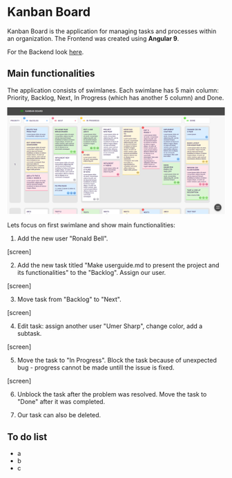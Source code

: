 # Kanban Board
Kanban Board is the application for managing tasks and processes within an organization. The Frontend was created using **Angular 9**.

For the Backend look [here](https://github.com/kanban-netherboys/kanban-backend).

##  Main functionalities

The application consists of swimlanes. Each swimlane has 5 main column: Priority, Backlog, Next, In Progress (which has another 5 column) and Done.

![Alt text](https://raw.githubusercontent.com/i0skar/Kanban-frontend/master/readme%20content/main%20page.png)

Lets focus on first swimlane and show main functionalities:

1. Add the new user "Ronald Bell".

[screen]

2. Add the new task titled "Make userguide.md to present the project and its functionalities" to the "Backlog". Assign our user.

[screen]

3. Move task from "Backlog" to "Next".

[screen]

4. Edit task: assign another user "Umer Sharp", change color, add a subtask.

[screen]

5. Move the task to "In Progress". Block the task because of unexpected bug - progress cannot be made untill the issue is fixed.

[screen]

6. Unblock the task after the problem was resolved. Move the task to "Done" after it was completed.

7. Our task can also be deleted.





## To do list

- a
- b
- c
